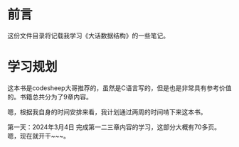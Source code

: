 # 前言
这份文件目录将记载我学习《大话数据结构》的一些笔记。
# 学习规划
这本书是codesheep大哥推荐的，虽然是C语言写的，但是也是非常具有参考价值的。书籍总共分为了9章内容。

嗯，根据我自身的时间安排来看，我计划通过两周的时间啃下来这本书。

第一天：2024年3月4日 完成第一二三章内容的学习，这部分大概有70多页。嗯，现在就开干~~~。
